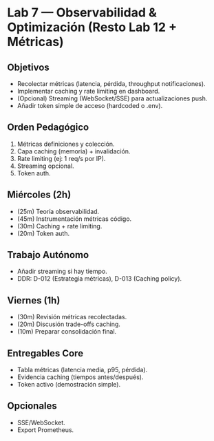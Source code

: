 # Lab 7 — Observabilidad & Optimización (Resto Lab 12 + Métricas)

## Objetivos
- Recolectar métricas (latencia, pérdida, throughput notificaciones).
- Implementar caching y rate limiting en dashboard.
- (Opcional) Streaming (WebSocket/SSE) para actualizaciones push.
- Añadir token simple de acceso (hardcoded o .env).

## Orden Pedagógico
1. Métricas definiciones y colección.
2. Capa caching (memoria) + invalidación.
3. Rate limiting (ej: 1 req/s por IP).
4. Streaming opcional.
5. Token auth.

## Miércoles (2h)
- (25m) Teoría observabilidad.
- (45m) Instrumentación métricas código.
- (30m) Caching + rate limiting.
- (20m) Token auth.

## Trabajo Autónomo
- Añadir streaming si hay tiempo.
- DDR: D-012 (Estrategia métricas), D-013 (Caching policy).

## Viernes (1h)
- (30m) Revisión métricas recolectadas.
- (20m) Discusión trade-offs caching.
- (10m) Preparar consolidación final.

## Entregables Core
- Tabla métricas (latencia media, p95, pérdida). 
- Evidencia caching (tiempos antes/después).
- Token activo (demostración simple).

## Opcionales
- SSE/WebSocket.
- Export Prometheus.